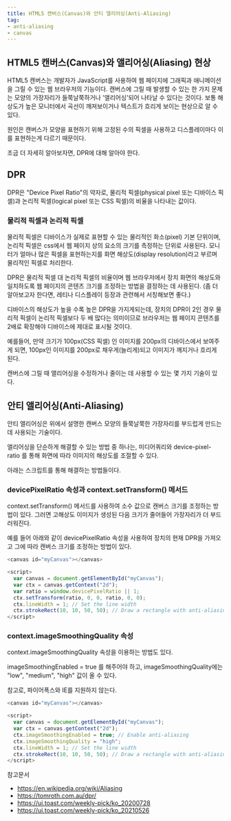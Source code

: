 ```yaml
---
title: HTML5 캔버스(Canvas)와 안티 앨리어싱(Anti-Aliasing)
tag:
- anti-aliasing
- canvas
---
```


## HTML5 캔버스(Canvas)와 앨리어싱(Aliasing) 현상
HTML5 캔버스는 개발자가 JavaScript를 사용하여 웹 페이지에 그래픽과 애니메이션을 그릴 수 있는 웹 브라우저의 기능이다. 
캔버스에 그릴 때 발생할 수 있는 한 가지 문제는 모양의 가장자리가 들쭉날쭉하거나 '앨리어싱'되어 나타날 수 있다는 것이다. 
보통 해상도가 높은 모니터에서 곡선이 깨져보이거나 텍스트가 흐리게 보이는 현상으로 알 수 있다.

원인은 캔버스가 모양을 표현하기 위해 고정된 수의 픽셀을 사용하고 디스플레이마다 이를 표현하는게 다르기 때문이다.

조금 더 자세히 알아보자면, DPR에 대해 알아야 한다.

## DPR
DPR은 "Device Pixel Ratio"의 약자로, 물리적 픽셀(physical pixel 또는 디바이스 픽셀)과 논리적 픽셀(logical pixel 또는 CSS 픽셀)의 비율을 나타내는 값이다.

### 물리적 픽셀과 논리적 픽셀
물리적 픽셀은 디바이스가 실제로 표현할 수 있는 물리적인 화소(pixel) 기본 단위이며, 논리적 픽셀은 css에서 웹 페이지 상의 요소의 크기를 측정하는 단위로 사용된다.
모니터가 얼마나 많은 픽셀을 표현하는지를 화면 해상도(display resolution)라고 부르며 물리적인 픽셀로 처리한다.

DPR은 물리적 픽셀 대 논리적 픽셀의 비율이며 웹 브라우저에서 장치 화면의 해상도와 일치하도록 웹 페이지의 콘텐츠 크기를 조정하는 방법을 결정하는 데 사용된다.
(좀 더 알아보고자 한다면, 레티나 디스플레이 등장과 관련해서 서칭해보면 좋다.)

디바이스의 해상도가 높을 수록 높은 DPR을 가지게되는데,
장치의 DPR이 2인 경우 물리적 픽셀이 논리적 픽셀보다 두 배 많다는 의미이므로 브라우저는 웹 페이지 콘텐츠를 2배로 확장해야 디바이스에 제대로 표시될 것이다.

예를들어, 만약  크기가 100px(CSS 픽셀) 인 이미지를 200px의 디바이스에서 보여주게 되면, 100px인 이미지를 200px로 채우게(늘리게)되고 이미지가 깨지거나 흐리게 된다.

캔버스에 그릴 때 앨리어싱을 수정하거나 줄이는 데 사용할 수 있는 몇 가지 기술이 있다.

## 안티 앨리어싱(Anti-Aliasing)
안티 앨리어싱은 위에서 설명한 캔버스 모양의 들쭉날쭉한 가장자리를 부드럽게 만드는 데 사용되는 기술이다.

앨리어싱을 단순하게 해결할 수 있는 방법 중 하나는, 미디어쿼리와 device-pixel-ratio 를 통해 화면에 따라 이미지의 해상도를 조절할 수 있다.

아래는 스크립트를 통해 해결하는 방법들이다.
###  devicePixelRatio 속성과 context.setTransform() 메서드 
context.setTransform() 메서드를 사용하여 소수 값으로 캔버스 크기를 조정하는 방법이 있다. 
그러면 고해상도 이미지가 생성된 다음 크기가 줄어들어 가장자리가 더 부드러워진다.

예를 들어 아래와 같이 devicePixelRatio 속성을 사용하여 장치의 현재 DPR을 가져오고 그에 따라 캔버스 크기를 조정하는 방법이 있다.
```javascript
<canvas id="myCanvas"></canvas>

<script>
  var canvas = document.getElementById("myCanvas");
  var ctx = canvas.getContext("2d");
  var ratio = window.devicePixelRatio || 1; 
  ctx.setTransform(ratio, 0, 0, ratio, 0, 0);
  ctx.lineWidth = 1; // Set the line width
  ctx.strokeRect(10, 10, 50, 50); // Draw a rectangle with anti-aliasing
</script>
```

### context.imageSmoothingQuality 속성
context.imageSmoothingQuality 속성을 이용하는 방법도 있다. 

imageSmoothingEnabled = true 를 해주어야 하고,  imageSmoothingQuality에는 "low", "medium", "high" 값이 올 수 있다.

참고로, 파이어폭스와 IE를 지원하지 않는다.

```javascript
<canvas id="myCanvas"></canvas>

<script>
  var canvas = document.getElementById("myCanvas");
  var ctx = canvas.getContext("2d");
  ctx.imageSmoothingEnabled = true; // Enable anti-aliasing
  ctx.imageSmoothingQuality = "high";
  ctx.lineWidth = 1; // Set the line width
  ctx.strokeRect(10, 10, 50, 50); // Draw a rectangle with anti-aliasing
</script>

```




참고문서
- https://en.wikipedia.org/wiki/Aliasing
- https://tomroth.com.au/dpr/
- https://ui.toast.com/weekly-pick/ko_20200728
- https://ui.toast.com/weekly-pick/ko_20210526
